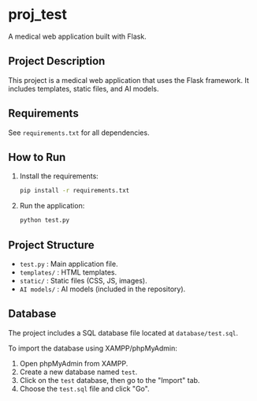 # proj_test

A medical web application built with Flask.

## Project Description

This project is a medical web application that uses the Flask framework. It includes templates, static files, and AI models.

## Requirements

See `requirements.txt` for all dependencies.

## How to Run

1. Install the requirements:
    ```bash
    pip install -r requirements.txt
    ```
2. Run the application:
    ```bash
    python test.py
    ```

## Project Structure

- `test.py` : Main application file.
- `templates/` : HTML templates.
- `static/` : Static files (CSS, JS, images).
- `AI models/` : AI models (included in the repository).

## Database

The project includes a SQL database file located at `database/test.sql`.

To import the database using XAMPP/phpMyAdmin:
1. Open phpMyAdmin from XAMPP.
2. Create a new database named `test`.
3. Click on the `test` database, then go to the "Import" tab.
4. Choose the `test.sql` file and click "Go". 
